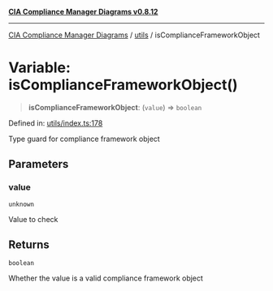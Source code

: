 [**CIA Compliance Manager Diagrams v0.8.12**](../../README.md)

***

[CIA Compliance Manager Diagrams](../../modules.md) / [utils](../README.md) / isComplianceFrameworkObject

# Variable: isComplianceFrameworkObject()

> **isComplianceFrameworkObject**: (`value`) => `boolean`

Defined in: [utils/index.ts:178](https://github.com/Hack23/cia-compliance-manager/blob/e7811142a771ec75716a7ce3a0d60f18cb91cd06/src/utils/index.ts#L178)

Type guard for compliance framework object

## Parameters

### value

`unknown`

Value to check

## Returns

`boolean`

Whether the value is a valid compliance framework object
